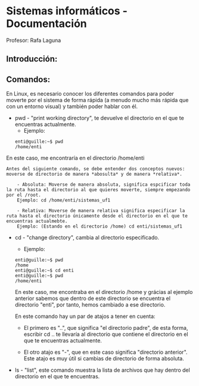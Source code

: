 # Sistemas informáticos - Documentación
Profesor: Rafa Laguna

## Introducción:

## Comandos:
En Linux, es necesario conocer los diferentes comandos para poder moverte por el sistema de forma rápida (a menudo mucho más rápida que con un entorno visual) y también poder hablar con él.

- pwd - "print working directory", te devuelve el directorio en el que te encuentras actualmente.
	- Ejemplo: 
	```
	enti@guille:~$ pwd
	/home/enti
	```
En este caso, me encontraría en el directorio /home/enti

```
Antes del siguiente comando, se debe entender dos conceptos nuevos: moverse de directorio de manera *abosulta* y de manera *relativa*.

	- Absoluta: Moverse de manera absoluta, significa espcificar toda la ruta hasta el directorio al que quieres moverte, siempre empezando por el /root.
	Ejemplo: cd /home/enti/sistemas_uf1

	- Relativa: Moverse de manera relativa significa especificar la ruta hasta el directorio únicamente desde el directorio en el que te encuentras actualmebte.
	Ejemplo: (Estando en el directorio /home) cd enti/sistemas_uf1
```

- cd - "change directory", cambia al directorio especificado. 
	- Ejemplo:
	```
	enti@guille:~$ pwd
	/home
	enti@guille:~$ cd enti
	enti@guille:~$ pwd
	/home/enti
	```
	En este caso, me encontraba en el directorio /home y grácias al ejemplo anterior sabemos que dentro de este directorio se encuentra el directorio "enti", por tanto, hemos cambiado a ese directorio.

	En este comando hay un par de atajos a tener en cuenta:
	- El primero es "..", que significa "el directorio padre", de esta forma, escribir cd .. te llevaría al directorio que contiene el directorio en el que te encuentras actualmente.

	- El otro atajo es "-", que en este caso significa "directorio anterior". Este atajo es muy útil si cambias de directorio de forma absoluta.

- ls - "list", este comando muestra la lista de archivos que hay dentro del directorio en el que te encuentras.
